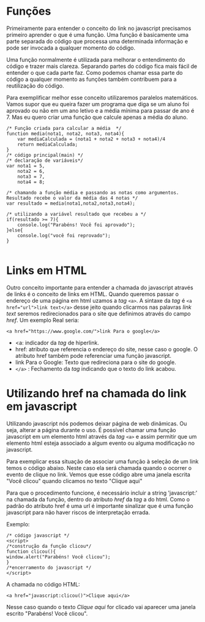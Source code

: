 # Funções
Primeiramente para entender o conceito do link no javascript
precisamos primeiro aprender o que é uma função.
Uma função é basicamente uma parte separada do código que processa uma determinada informação e pode ser invocada a qualquer momento do código. 

Uma função normalmente é utilizada para melhorar o entendimento do código e trazer mais clareza. Separando partes do código fica mais fácil de entender o que cada parte faz. Como podemos chamar essa parte do código a qualquer momento as funções também contribuem para a reutilização do código. 

Para exemplificar melhor esse conceito utilizaremos paralelos matemáticos. 
Vamos supor que eu queira fazer um programa que diga se um aluno foi aprovado ou não em um ano letivo e a média mínima para passar de ano é 7. Mas eu quero criar uma função que calcule apenas a média do aluno.

```
/* Função criada para calcular a média  */
function media(nota1, nota2, nota3, nota4){
	var mediaCalculada = (nota1 + nota2 + nota3 + nota4)/4
	return mediaCalculada; 
} 
/* código principal(main) */
/* declaração de variáveis*/
var nota1 = 5, 
	nota2 = 6,
	nota3 = 7,
	nota4 = 8;

/* chamando a função média e passando as notas como argumentos. Resultado recebe o valor da média das 4 notas */
var resultado = media(nota1,nota2,nota3,nota4); 

/* utilizando a variável resultado que recebeu a */
if(resultado >= 7){
	console.log("Parabéns! Você foi aprovado");
}else{
	console.log("você foi reprovado");
}
		
``` 

# Links em HTML 

Outro conceito importante para entender a chamada do javascript através de links é o conceito de links em HTML. 
Quando queremos passar o endereço de uma página em html uzamos a *tag* `<a>`. 
A sintaxe da *tag* é `<a href="url">link text</a>`
desse jeito quando clicarmos nas palavras *link text* seremos redirecionados para o site que definimos através do campo *href*. 
Um exemplo Real seria: 

``` <a href="https://www.google.com/">link Para o google</a> ``` 
- <a: indicador da *tag* de hiperlink. 
- href: atributo que referencia o endereço do site, nesse caso o google. O atributo href também pode referenciar uma função javascript.
- link Para o Google: Texto que redireciona para o site do google. 
- `</a>` : Fechamento da *tag* indicando que o texto do link acabou.

# Utilizando href na chamada do link em javascript 

Utilizando javascript nós podemos deixar página de web dinâmicas. Ou seja, alterar a página durante o uso. É possível chamar uma função javascript em um elemento html através da *tag* `<a>` e assim permitir que um elemento html esteja associado a algum evento ou alguma modificação no javascript. 

Para exemplicar essa situação de associar uma função à seleção de um link temos o código abaixo. Neste caso ela será chamada quando o ocorrer o evento de clique no link.
Vemos que esse código abre uma janela escrita "Você clicou" quando clicamos no texto "Clique aqui"

Para que o procedimento funcione, é necessário incluir a string 'javascript:' na chamada da função, dentro do atributo *href* da *tag* a do html. Como o padrão do atributo href é uma url é importante sinalizar que é uma função javascript para não haver riscos de interpretação errada.

Exemplo:

```
/* código javascript */
<script>
/*construção da função clicou*/
function clicou(){
window.alert("Parabéns! Você clicou");
}
/*encerramento do javascript */
</script>
```

A chamada no código HTML:

```
<a href="javascript:clicou()">Clique aqui</a>
```
Nesse caso quando o texto *Clique aqui* for clicado vai aparecer uma janela escrito "Parabéns! Você clicou". 